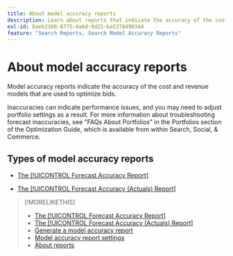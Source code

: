 ```yaml
---
title: About model accuracy reports
description: Learn about reports that indicate the accuracy of the cost and revenue models that are used to optimize bids.
exl-id: 8aeb2308-8775-4a6d-9d25-ba5378490344
feature: "Search Reports, Search Model Accuracy Reports"
---
```

# About model accuracy reports

Model accuracy reports indicate the accuracy of the cost and revenue models that are used to optimize bids.

Inaccuracies can indicate performance issues, and you may need to adjust portfolio settings as a result. For more information about troubleshooting forecast inaccuracies, see "FAQs About Portfolios" in the Portfolios section of the Optimization Guide, which is available from within Search, Social, & Commerce.<!-- verify convention for referencing Optimization Guide here -->

## Types of model accuracy reports

* [The [!UICONTROL Forecast Accuracy Report]](forecast-accuracy-report.md)

* [The [!UICONTROL Forecast Accuracy (Actuals) Report]](forecast-accuracy-actuals-report.md)

>[!MORELIKETHIS]
>
>* [The [!UICONTROL Forecast Accuracy Report]](forecast-accuracy-report.md)
>* [The [!UICONTROL Forecast Accuracy (Actuals) Report]](forecast-accuracy-actuals-report.md)
>* [Generate a model accuracy report](model-accuracy-report-generate.md)
>* [Model accuracy report settings](/help/search-social-commerce/reports/management/model-accuracy/model-accuracy-report-settings.md)
>* [About reports](/help/search-social-commerce/reports/report-about.md)
